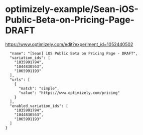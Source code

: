 optimizely-example/Sean-iOS-Public-Beta-on-Pricing-Page-DRAFT
============================================================

https://www.optimizely.com/edit?experiment_id=1052440502

```json{
  "name": "[Sean] iOS Public Beta on Pricing Page - DRAFT",
  "variation_ids": [
    "1035991794",
    "1044830563",
    "1065991193"
  ],
  "urls": [
    {
      "match": "simple",
      "value": "https://www.optimizely.com/pricing"
    }
  ],
  "enabled_variation_ids": [
    "1035991794",
    "1044830563",
    "1065991193"
  ]
}
```
